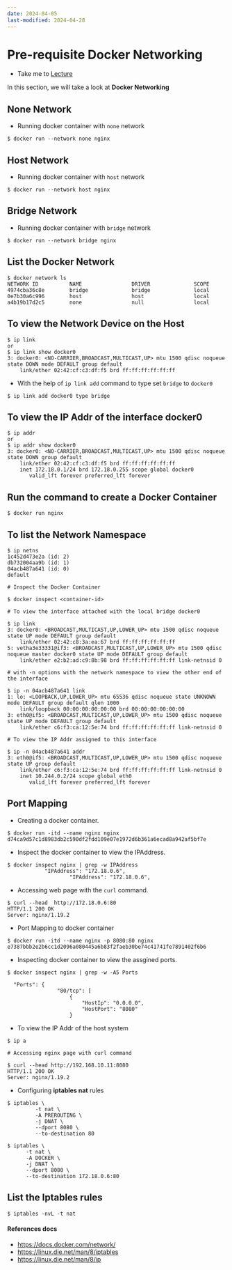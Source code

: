 ```yaml
---
date: 2024-04-05
last-modified: 2024-04-28
---
```

# Pre-requisite Docker Networking

  - Take me to [Lecture](https://kodekloud.com/topic/prerequsite-docker-networking/)

In this section, we will take a look at **Docker Networking**

## None Network

- Running docker container with `none` network

```
$ docker run --network none nginx
```

## Host Network

- Running docker container with `host` network

```
$ docker run --network host nginx
```

## Bridge Network

- Running docker container with `bridge` network

```
$ docker run --network bridge nginx
```

## List the Docker Network

```
$ docker network ls
NETWORK ID          NAME                DRIVER              SCOPE
4974cba36c8e        bridge              bridge              local
0e7b30a6c996        host                host                local
a4b19b17d2c5        none                null                local

```

## To view the Network Device on the Host  

```
$ ip link
or
$ ip link show docker0
3: docker0: <NO-CARRIER,BROADCAST,MULTICAST,UP> mtu 1500 qdisc noqueue state DOWN mode DEFAULT group default
    link/ether 02:42:cf:c3:df:f5 brd ff:ff:ff:ff:ff:ff
```

- With the help of `ip link add` command to type set `bridge` to `docker0`

```
$ ip link add docker0 type bridge
```

## To view the IP Addr of the interface docker0

```
$ ip addr
or
$ ip addr show docker0
3: docker0: <NO-CARRIER,BROADCAST,MULTICAST,UP> mtu 1500 qdisc noqueue state DOWN group default
    link/ether 02:42:cf:c3:df:f5 brd ff:ff:ff:ff:ff:ff
    inet 172.18.0.1/24 brd 172.18.0.255 scope global docker0
       valid_lft forever preferred_lft forever
```

## Run the command to create a Docker Container

```
$ docker run nginx
```

## To list the Network Namespace

```
$ ip netns
1c452d473e2a (id: 2)
db732004aa9b (id: 1)
04acb487a641 (id: 0)
default

# Inspect the Docker Container

$ docker inspect <container-id>

# To view the interface attached with the local bridge docker0

$ ip link
3: docker0: <BROADCAST,MULTICAST,UP,LOWER_UP> mtu 1500 qdisc noqueue state UP mode DEFAULT group default
    link/ether 02:42:c8:3a:ea:67 brd ff:ff:ff:ff:ff:ff
5: vetha3e33331@if3: <BROADCAST,MULTICAST,UP,LOWER_UP> mtu 1500 qdisc noqueue master docker0 state UP mode DEFAULT group default
    link/ether e2:b2:ad:c9:8b:98 brd ff:ff:ff:ff:ff:ff link-netnsid 0

# with -n options with the network namespace to view the other end of the interface

$ ip -n 04acb487a641 link
1: lo: <LOOPBACK,UP,LOWER_UP> mtu 65536 qdisc noqueue state UNKNOWN mode DEFAULT group default qlen 1000
    link/loopback 00:00:00:00:00:00 brd 00:00:00:00:00:00
3: eth0@if5: <BROADCAST,MULTICAST,UP,LOWER_UP> mtu 1500 qdisc noqueue state UP mode DEFAULT group default
    link/ether c6:f3:ca:12:5e:74 brd ff:ff:ff:ff:ff:ff link-netnsid 0

# To view the IP Addr assigned to this interface 

$ ip -n 04acb487a641 addr
3: eth0@if5: <BROADCAST,MULTICAST,UP,LOWER_UP> mtu 1500 qdisc noqueue state UP group default
    link/ether c6:f3:ca:12:5e:74 brd ff:ff:ff:ff:ff:ff link-netnsid 0
    inet 10.244.0.2/24 scope global eth0
       valid_lft forever preferred_lft forever
```

## Port Mapping

- Creating a docker container.

```
$ docker run -itd --name nginx nginx
d74ca9d57c1d8983db2c590df2fdd109e07e1972d6b361a6ecad8a942af5bf7e
```

- Inspect the docker container to view the IPAddress.

```
$ docker inspect nginx | grep -w IPAddress
            "IPAddress": "172.18.0.6",
                    "IPAddress": "172.18.0.6",
```

- Accessing web page with the `curl` command.

```
$ curl --head  http://172.18.0.6:80
HTTP/1.1 200 OK
Server: nginx/1.19.2
```

- Port Mapping to docker container

```
$ docker run -itd --name nginx -p 8080:80 nginx
e7387bbb2e2b6cc1d2096a080445a6b83f2faeb30be74c41741fe7891402f6b6
```

- Inspecting docker container to view the assgined ports.

```
$ docker inspect nginx | grep -w -A5 Ports

  "Ports": {
                "80/tcp": [
                    {
                        "HostIp": "0.0.0.0",
                        "HostPort": "8080"
                    }

```
- To view the IP Addr of the host system

```
$ ip a

# Accessing nginx page with curl command

$ curl --head http://192.168.10.11:8080
HTTP/1.1 200 OK
Server: nginx/1.19.2
```

- Configuring **iptables nat** rules

```
$ iptables \
         -t nat \
         -A PREROUTING \
         -j DNAT \
         --dport 8080 \
         --to-destination 80
```

```
$ iptables \
      -t nat \
      -A DOCKER \
      -j DNAT \
      --dport 8080 \
      --to-destination 172.18.0.6:80
```

## List the Iptables rules

```
$ iptables -nvL -t nat
```




#### References docs

- https://docs.docker.com/network/
- https://linux.die.net/man/8/iptables
- https://linux.die.net/man/8/ip